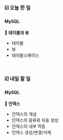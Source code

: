 ### ☑️  오늘 한 일
#### MySQL
<strong>📌 테이블과 뷰</strong>
  - 테이블
  - 뷰
  - 테이블스페이스

<br>

### ☑️  내일 할 일
#### MySQL
<strong>📌 인덱스</strong>
  - 인덱스의 개념
  - 인덱스의 종류와 자동 생성
  - 인덱스의 내부 작동
  - 인덱스 생성/변경/삭제
   
<br>
